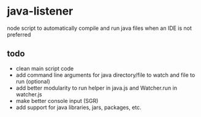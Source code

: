 # java-listener

node script to automatically compile and run java files when an IDE is not preferred

## todo

* clean main script code
* add command line arguments for java directory/file to watch and file to run (optional)
* add better modularity to run helper in java.js and Watcher.run in watcher.js
* make better console input (SGR)
* add support for java libraries, jars, packages, etc.
